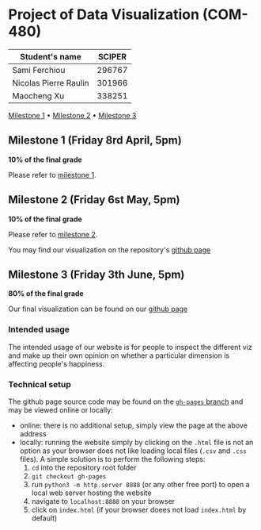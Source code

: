 # Project of Data Visualization (COM-480)

| Student's name | SCIPER |
| -------------- | ------ |
| Sami Ferchiou | 296767 |
| Nicolas Pierre Raulin | 301966 |
| Maocheng Xu | 338251 |

[Milestone 1](#milestone-1-friday-8rd-april-5pm) • [Milestone 2](#milestone-2-friday-1st-may-5pm) • [Milestone 3](#milestone-3-thursday-28th-may-5pm)

## Milestone 1 (Friday 8rd April, 5pm)

**10% of the final grade**

Please refer to [milestone 1](Milestone1/milestone1.md).


## Milestone 2 (Friday 6st May, 5pm)

**10% of the final grade**

Please refer to [milestone 2](Milestone2/Milestone2.md).

You may find our visualization on the repository's [github page](https://com-480-data-visualization.github.io/datavis-project-2022-msn/)


## Milestone 3 (Friday 3th June, 5pm)

**80% of the final grade**

Our final visualization can be found on our [github page](https://com-480-data-visualization.github.io/datavis-project-2022-msn/)

### Intended usage

The intended usage of our website is for people to inspect the different viz and make up their own opinion on whether a particular dimension is affecting people's happiness.

### Technical setup

The github page source code may be found on the [`gh-pages` branch](https://github.com/com-480-data-visualization/datavis-project-2022-msn/tree/gh-pages) and may be viewed online or locally:
- online: there is no additional setup, simply view the page at the above address
- locally: running the website simply by clicking on the `.html` file is not an option as your browser does not like loading local files (`.csv` and `.css` files). A simple solution is to perform the following steps:
	1. `cd` into the repository root folder
	2. `git checkout gh-pages`
	3. run `python3 -m http.server 8888` (or any other free port) to open a local web server hosting the website
	4. navigate to `localhost:8888` on your browser
	5. click on `index.html` (if your browser doees not load `index.html` by default)


